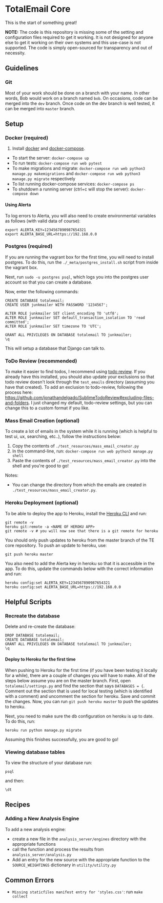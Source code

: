# TotalEmail Core

This is the start of something great!

**NOTE:** The code is this repository is missing some of the setting and configuration files required to get it working. It is not designed for anyone else to get it working on their own systems and this use-case is not supported. The code is simply open-sourced for transparency and out of necessity.

## Guidelines

### Git

Most of your work should be done on a branch with your name. In other words, Bob would work on a branch named `bob`. On occasions, code can be merged into the `dev` branch. Once code on the dev branch is well tested, it can be merged into `master` branch.

## Setup

### Docker (required)

1. Install [docker](https://docs.docker.com/engine/installation/) and [docker-compose](https://docs.docker.com/compose/install/).

- To start the server: `docker-compose up`
- To run tests: `docker-compose run web pytest`
- To make migrations and migrate: `docker-compose run web python3 manage.py makemigrations` and `docker-compose run web python3 manage.py migrate` respectively
- To list running docker-compose services: `docker-compose ps`
- To shutdown a running server (ctrl+c will stop the server): `docker-compose down`

#### Using Alerta

To log errors to Alerta, you will also need to create environmental variables as follows (with valid data of course):

```shell
export ALERTA_KEY=1234567890987654321
export ALERTA_BASE_URL=https://192.168.0.0
```

### Postgres (required)

If you are running the vagrant box for the first time, you will need to install postgres. To do this, run the `./_meta/postgres_install.sh` script from inside the vagrant box.

Next, run `sudo -u postgres psql`, which logs you into the postgres user account so that you can create a database.

Now, enter the following commands:

```
CREATE DATABASE totalemail;
CREATE USER junkmailer WITH PASSWORD '1234567';

ALTER ROLE junkmailer SET client_encoding TO 'utf8';
ALTER ROLE junkmailer SET default_transaction_isolation TO 'read committed';
ALTER ROLE junkmailer SET timezone TO 'UTC';

GRANT ALL PRIVILEGES ON DATABASE totalemail TO junkmailer;
\q
```

This will setup a database that Django can talk to.

### ToDo Review (recommended)

To make it easier to find todos, I recommend using [todo review](https://packagecontrol.io/packages/TodoReview). If you already have this installed, you should also update your exclusions so that todo review doesn't look through the `test_emails` directory (assuming you have that created). To add an exclusion to todo-review, following the process here: https://github.com/jonathandelgado/SublimeTodoReview#excluding-files-and-folders. I just changed my default, todo-review settings, but you can change this to a custom format if you like.

### Mass Email Creation (optional)

To create a lot of emails in the system while it is running (which is helpful to test ui, ux, searching, etc..), follow the instructions below:

1. Copy the contents of `./test_resources/mass_email_creator.py`
2. In the command-line, run: `docker-compose run web python3 manage.py shell`
3. Paste the contents of `./test_resources/mass_email_creator.py` into the shell and you're good to go!

Notes:

- You can change the directory from which the emails are created in `./test_resources/mass_email_creator.py`.

### Heroku Deployment (optional)

To be able to deploy the app to Heroku, install the [Heroku CLI](https://devcenter.heroku.com/articles/heroku-cli) and run:

```shell
git remote -v
heroku git:remote -a <NAME OF HEROKU APP>
git remote -v # you will now see that there is a git remote for heroku
```

You should only push updates to heroku from the master branch of the TE core repository. To push an update to heroku, use:

```shell
git push heroku master
```

You also need to add the Alerta key in heroku so that it is accessible in the app. To do this, update the commands below with the correct information and run:

```shell
heroku config:set ALERTA_KEY=1234567890987654321
heroku config:set ALERTA_BASE_URL=https://192.168.0.0
```

## Helpful Scripts

### Recreate the database

Delete and re-create the database:

```
DROP DATABASE totalemail;
CREATE DATABASE totalemail;
GRANT ALL PRIVILEGES ON DATABASE totalemail TO junkmailer;
\q
```

#### Deploy to Heroku for the first time

When pushing to Heroku for the first time (if you have been testing it locally for a while), there are a couple of changes you will have to make. All of the steps below assume you are on the master branch. First, open `totalemail/settings.py` and find the section that says `DATABASES = {`. Comment out the section that is used for local testing (which is identified with a comment) and uncomment the section for heroku. Save and commit the changes. Now, you can run `git push heroku master` to push the updates to heroku.

Next, you need to make sure the db configuration on heroku is up to date. To do this, run:

```shell
heroku run python manage.py migrate
```

Assuming this finishes successfully, you are good to go!

### Viewing database tables

To view the structure of your database run:

```shell
psql
```

and then:

```
\dt
```

## Recipes

### Adding a New Analysis Engine

To add a new analysis engine:

- create a new file in the `analysis_server/engines` directory with the appropriate functions
- call the function and process the results from `analysis_server/analysis.py`
- Add an entry for the new source with the appropriate function to the `SOURCE_WEIGHTINGS` dictionary in `utility/utility.py`

## Common Errors

- `Missing staticfiles manifest entry for 'styles.css'`: run `make collect`
